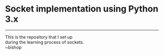 # Socket implementation using Python 3.x
<hr>
This is the repository that I set up<br>
during the learning process of sockets.
<br>
~bishop

